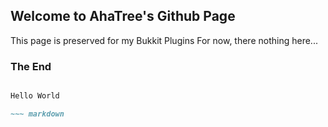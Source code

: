 ## Welcome to AhaTree's Github Page
This page is preserved for my Bukkit Plugins
For now, there nothing here...

### The End
~~~ markdown

Hello World

~~~ markdown

